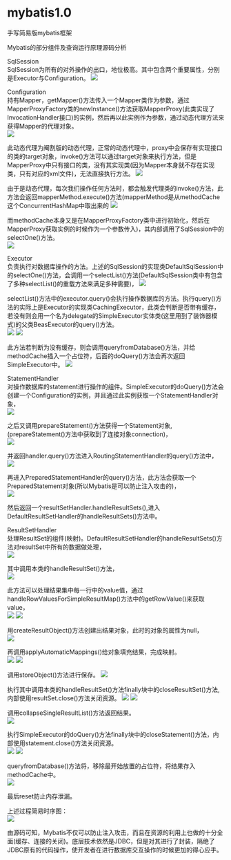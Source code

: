 # mybatis1.0
  
手写简易版mybatis框架  
  
Mybatis的部分组件及查询运行原理源码分析  
  
SqlSession  
SqlSession为所有的对外操作的出口，地位极高。其中包含两个重要属性，分别是Executor与Configuration。 
![](https://github.com/YufeizhangRay/image/blob/master/Mybatis/Mybatis%E6%9E%B6%E6%9E%84%E5%9B%BE.jpeg)   
  
Configuration  
持有Mapper，getMapper()方法传入一个Mapper类作为参数，通过MapperProxyFactory类的newInstance()方法获取MapperProxy(此类实现了InvocationHandler接口)的实例，然后再以此实例作为参数，通过动态代理方法来获得Mapper的代理对象。  
![](https://github.com/YufeizhangRay/image/blob/master/Mybatis/MapperProxyFactory.jpeg)  
  
此动态代理为阉割版的动态代理，正常的动态代理中，proxy中会保存有实现接口的类的target对象，invoke()方法可以通过target对象来执行方法，但是MapperProxy中只有接口的类，没有其实现类(因为Mapper本身就不存在实现类，只有对应的xml文件)，无法直接执行方法。 
![](https://github.com/YufeizhangRay/image/blob/master/Mybatis/invoke.jpeg)  
  
由于是动态代理，每次我们操作任何方法时，都会触发代理类的invoke()方法，此方法会返回mapperMethod.execute()方法(mapperMethod是从methodCache这个ConcurrentHashMap中取出来的
![](https://github.com/YufeizhangRay/image/blob/master/Mybatis/execute.jpeg)  
  
而methodCache本身又是在MapperProxyFactory类中进行初始化，然后在MapperProxy获取实例的时候作为一个参数传入)，其内部调用了SqlSession中的selectOne()方法。  
![](https://github.com/YufeizhangRay/image/blob/master/Mybatis/selectOne.jpeg)  
  
Executor  
负责执行对数据库操作的方法。上述的SqlSession的实现类DefaultSqlSession中的selectOne()方法，会调用一个selectList()方法(DefaultSqlSession类中有包含了多种selectList()的重载方法来满足多种需要)，
![](https://github.com/YufeizhangRay/image/blob/master/Mybatis/selectList.jpeg)
  
selectList()方法中的executor.query()会执行操作数据库的方法。执行query()方法的实际上是Executor的实现类CachingExecutor，此类会判断是否带有缓存，若没有则会用一个名为delegate的SimpleExecutor实体类(这里用到了装饰器模式)的父类BeasExecutor的query()方法。  
![](https://github.com/YufeizhangRay/image/blob/master/Mybatis/querydelegate.jpeg)
![](https://github.com/YufeizhangRay/image/blob/master/Mybatis/queryFather.jpeg)  
  
此方法若判断为没有缓存，则会调用queryfromDatabase()方法，并给methodCache插入一个占位符，后面的doQuery()方法会再次返回SimpleExecutor中。 
![](https://github.com/YufeizhangRay/image/blob/master/Mybatis/queryFromDatabase.jpeg)  
  
StatementHandler  
对操作数据库的statement进行操作的组件。SimpleExecutor的doQuery()方法会创建一个Configuration的实例，并且通过此实例获取一个StatementHandler对象，  
![](https://github.com/YufeizhangRay/image/blob/master/Mybatis/doQuery.jpeg)  
  
之后又调用prepareStatement()方法获得一个Statement对象,(prepareStatement()方法中获取到了连接对象connection)，  
![](https://github.com/YufeizhangRay/image/blob/master/Mybatis/preparementStatement.jpeg)  
  
并返回handler.query()方法进入RoutingStatementHandler的query()方法中，  
![](https://github.com/YufeizhangRay/image/blob/master/Mybatis/query.jpeg)  
  
再进入PreparedStatementHandler的query()方法，此方法会获取一个PreparedStatement对象(所以Mybatis是可以防止注入攻击的)，  
![](https://github.com/YufeizhangRay/image/blob/master/Mybatis/queryResultSet.jpeg)  
  
然后返回一个resultSetHandler.handleResultSets(),进入DefaultResultSetHandler的handleResultSets()方法中。  
      
ResultSetHandler  
处理ResultSet的组件(映射)。DefaultResultSetHandler的handleResultSets()方法对resultSet中所有的数据做处理，  
![](https://github.com/YufeizhangRay/image/blob/master/Mybatis/handleResultSets.jpeg)  
  
其中调用本类的handleResultSet()方法，  
![](https://github.com/YufeizhangRay/image/blob/master/Mybatis/handleResultSet.jpeg)  
  
此方法可以处理结果集中每一行中的value值，通过handleRowValuesForSimpleResultMap()方法中的getRowValue()来获取value，  
![](https://github.com/YufeizhangRay/image/blob/master/Mybatis/handleRowValuesForSimpleResultMap.jpeg)
![](https://github.com/YufeizhangRay/image/blob/master/Mybatis/getRowValue.jpeg)  
  
用createResultObject()方法创建出结果对象，此时的对象的属性为null，  
![](https://github.com/YufeizhangRay/image/blob/master/Mybatis/createResultObject.jpeg)  
  
再调用applyAutomaticMappings()给对象填充结果，完成映射。  
![](https://github.com/YufeizhangRay/image/blob/master/Mybatis/applyAutomaticMapping1.jpeg)
![](https://github.com/YufeizhangRay/image/blob/master/Mybatis/applyAutomaticMapping2.jpeg)  
  
调用storeObject()方法进行保存。 
![](https://github.com/YufeizhangRay/image/blob/master/Mybatis/stroeObject.jpeg)  
  
执行其中调用本类的handleResultSet()方法finally块中的closeResultSet()方法,内部使用resultSet.close()方法关闭资源。
![](https://github.com/YufeizhangRay/image/blob/master/Mybatis/closeResultSet.jpeg)
![](https://github.com/YufeizhangRay/image/blob/master/Mybatis/closeResultSetBody.jpeg)  
  
调用collapseSingleResultList()方法返回结果。  
![](https://github.com/YufeizhangRay/image/blob/master/Mybatis/collapseSingleResultLIst.jpeg)  
  
执行SimpleExecutor的doQuery()方法finally块中的closeStatement()方法，内部使用statement.close()方法关闭资源。  
![](https://github.com/YufeizhangRay/image/blob/master/Mybatis/closeStatement.jpeg)
![](https://github.com/YufeizhangRay/image/blob/master/Mybatis/closeStatementBody.jpeg)  
  
queryfromDatabase()方法将，移除最开始放置的占位符，将结果存入methodCache中。  
![](https://github.com/YufeizhangRay/image/blob/master/Mybatis/localCache.jpeg)  
  
最后reset防止内存泄漏。  
  
上述过程简易时序图：    
![](https://github.com/YufeizhangRay/image/blob/master/Mybatis/Mybatis%E7%AE%80%E6%98%93%E6%97%B6%E5%BA%8F%E5%9B%BE.jpeg)  
  
由源码可知，Mybatis不仅可以防止注入攻击，而且在资源的利用上也做的十分全面(缓存、连接的关闭)。底层技术依然是JDBC，但是对其进行了封装，隔绝了JDBC原有的代码操作，使开发者在进行数据库交互操作的时候更加的得心应手。
